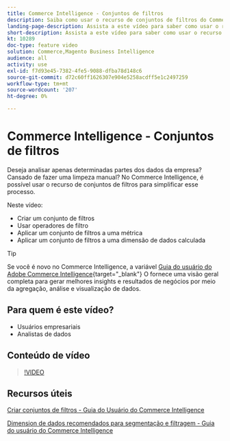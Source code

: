 ```yaml
---
title: Commerce Intelligence - Conjuntos de filtros
description: Saiba como usar o recurso de conjuntos de filtros do Commerce Intelligence para simplificar os relatórios de dados corporativos para Adobe Commerce e Magento Open Source.
landing-page-description: Assista a este vídeo para saber como usar o recurso de conjuntos de filtros do Commerce Intelligence para simplificar os relatórios de dados corporativos.
short-description: Assista a este vídeo para saber como usar o recurso de conjuntos de filtros MBCommerce IntelligenceI para simplificar os relatórios de dados corporativos.
kt: 10289
doc-type: feature video
solution: Commerce,Magento Business Intelligence
audience: all
activity: use
exl-id: f7d93e45-7382-4fe5-9088-dfba78d148c6
source-git-commit: d72c60ff1626307e904e5258acdff5e1c2497259
workflow-type: tm+mt
source-wordcount: '207'
ht-degree: 0%

---
```


# Commerce Intelligence - Conjuntos de filtros

Deseja analisar apenas determinadas partes dos dados da empresa? Cansado de fazer uma limpeza manual? No Commerce Intelligence, é possível usar o recurso de conjuntos de filtros para simplificar esse processo.

Neste vídeo:

- Criar um conjunto de filtros
- Usar operadores de filtro
- Aplicar um conjunto de filtros a uma métrica
- Aplicar um conjunto de filtros a uma dimensão de dados calculada

>[!TIP]
>
>Se você é novo no Commerce Intelligence, a variável [Guia do usuário do Adobe Commerce Intelligence](https://experienceleague.adobe.com/docs/commerce-business-intelligence/mbi/guide-overview.html){target="_blank"} O fornece uma visão geral completa para gerar melhores insights e resultados de negócios por meio da agregação, análise e visualização de dados.

## Para quem é este vídeo?

- Usuários empresariais
- Analistas de dados

## Conteúdo de vídeo

>[!VIDEO](https://video.tv.adobe.com/v/342408?quality=12&learn=on)

## Recursos úteis

[Criar conjuntos de filtros - Guia do Usuário do Commerce Intelligence](https://experienceleague.adobe.com/docs/commerce-business-intelligence/mbi/build/reports/ess-manage-data-filters.html)

[Dimension de dados recomendados para segmentação e filtragem - Guia do usuário do Commerce Intelligence](https://experienceleague.adobe.com/docs/commerce-business-intelligence/mbi/best-practices/data/segment-filter.html)
